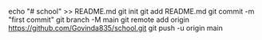 echo "# school" >> README.md
git init
git add README.md
git commit -m "first commit"
git branch -M main
git remote add origin https://github.com/Govinda835/school.git
git push -u origin main